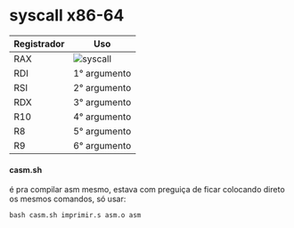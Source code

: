 # syscall x86-64

| Registrador   | Uso           |
| ------------- | ------------- |
| RAX           | ![syscall](https://blog.rchapman.org/posts/Linux_System_Call_Table_for_x86_64/)       |
| RDI           | 1° argumento  |
| RSI           | 2° argumento  |
| RDX           | 3° argumento  |
| R10           | 4° argumento  |
| R8            | 5° argumento  |
| R9            | 6° argumento  |

#### casm.sh
é pra compilar asm mesmo, estava com preguiça de ficar colocando direto os mesmos comandos, só usar: 
```shell
bash casm.sh imprimir.s asm.o asm
```
